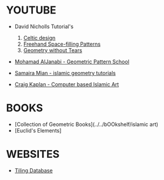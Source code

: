 # YOUTUBE
* David Nicholls Tutorial's
	1. [Celtic design](https://www.youtube.com/playlist?list=PLNwA8iiId66G9VeyRtq8jUosY1-RBET_s)
	2. [Freehand Space-filling Patterns](https://www.youtube.com/playlist?list=PLNwA8iiId66HzM1DojQzo__j08I-6yPsl)
	3. [Geometry without Tears](https://www.youtube.com/playlist?list=PLNwA8iiId66HX23HlaDITZgbIi1_iiWa1)

* [Mohamad AlJanabi - Geometric Pattern School](https://www.youtube.com/playlist?list=PLHG5uxhiqH9W3w3Hs-Mzv0i1MiYd7Hruf)
* [Samaira Mian - islamic geometry tutorials](https://www.youtube.com/playlist?list=PLHG5uxhiqH9WAEElqs6BzuTVLyCKEboSR)
* [Craig Kaplan - Computer based Islamic Art](https://www.youtube.com/watch?v=FBn6VgoF3fE&list=WL&index=8)

# BOOKS
* [Collection of Geometric Books](../../bOOkshelf/islamic art)
* [Euclid's Elements]
# WEBSITES
* [Tiling Database](http://www.tilingsearch.org/)